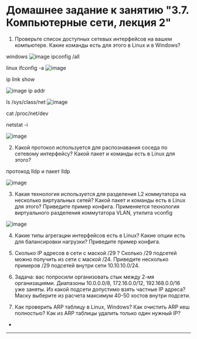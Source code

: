 # Домашнее задание к занятию "3.7. Компьютерные сети, лекция 2"

1. Проверьте список доступных сетевых интерфейсов на вашем компьютере. Какие команды есть для этого в Linux и в Windows?

windows
![image](https://user-images.githubusercontent.com/91008731/143221701-32feec32-cc33-45d4-b0d1-c769bc86a33f.png)
ipconfig /all

linux
ifconfig -a
![image](https://user-images.githubusercontent.com/91008731/143223770-6abe2ec0-36ba-4843-b2b8-8a04317176ad.png)

ip link show

![image](https://user-images.githubusercontent.com/91008731/143224328-ef0d8460-baa0-4765-ba58-b87ed2bba418.png)
ip addr

ls /sys/class/net
![image](https://user-images.githubusercontent.com/91008731/143224643-c55f21c5-9901-428b-af12-ca6abd1826aa.png)

cat /proc/net/dev

netstat -i

![image](https://user-images.githubusercontent.com/91008731/143225118-ae08bda7-a894-45e5-81a0-bfd29dd30550.png)




2. Какой протокол используется для распознавания соседа по сетевому интерфейсу? Какой пакет и команды есть в Linux для этого?

протокод lldp
и пакет lldp

![image](https://user-images.githubusercontent.com/91008731/143227951-d6167b21-b3f9-4c93-8780-284473e34387.png)


3. Какая технология используется для разделения L2 коммутатора на несколько виртуальных сетей? Какой пакет и команды есть в Linux для этого? Приведите пример конфига.
Применяется технология виртуального разделения коммутатора VLAN, утилита vconfig

![image](https://user-images.githubusercontent.com/91008731/143231542-bae47571-ab96-40ae-be6e-ddbaf6f70b77.png)




4. Какие типы агрегации интерфейсов есть в Linux? Какие опции есть для балансировки нагрузки? Приведите пример конфига.



5. Сколько IP адресов в сети с маской /29 ? Сколько /29 подсетей можно получить из сети с маской /24. Приведите несколько примеров /29 подсетей внутри сети 10.10.10.0/24.

6. Задача: вас попросили организовать стык между 2-мя организациями. Диапазоны 10.0.0.0/8, 172.16.0.0/12, 192.168.0.0/16 уже заняты. Из какой подсети допустимо взять частные IP адреса? Маску выберите из расчета максимум 40-50 хостов внутри подсети.

7. Как проверить ARP таблицу в Linux, Windows? Как очистить ARP кеш полностью? Как из ARP таблицы удалить только один нужный IP?



 -
---
